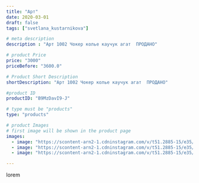 ```yaml
---
title: "Арт"
date: 2020-03-01
draft: false
tags: ["svetlana_kustarnikova"]

# meta description
description : "Арт 1002 Чокер колье каучук агат  ПРОДАНО"

# product Price
price: "3000"
priceBefore: "3600.0"

# Product Short Description
shortDescription: "Арт 1002 Чокер колье каучук агат  ПРОДАНО"

#product ID
productID: "B9MzDavI9-J"

# type must be "products"
type: "products"

# product Images
# first image will be shown in the product page
images:
  - image: "https://scontent-arn2-1.cdninstagram.com/v/t51.2885-15/e35/88921227_819912501822454_5955937261842674348_n.jpg?_nc_ht=scontent-arn2-1.cdninstagram.com&_nc_cat=110&_nc_ohc=zsp-aYZkPbkAX_8YoBJ&se=7&tp=1&oh=ac8dadc466a3a61235cbf0d2ca9d2a44&oe=605F3633&ig_cache_key=MjI1NTQwMjA0MzI1ODk0NjMzOA%3D%3D.2"
  - image: "https://scontent-arn2-1.cdninstagram.com/v/t51.2885-15/e35/88207448_103897501151157_6639688604100901339_n.jpg?_nc_ht=scontent-arn2-1.cdninstagram.com&_nc_cat=109&_nc_ohc=1QuX9JcNjJIAX9NJSb0&se=7&tp=1&oh=034d49584ec449c88cfe83972eba1dff&oe=605E27C6&ig_cache_key=MjI1NTQwMjA0MzI1MDU1NjQ2MQ%3D%3D.2"
  - image: "https://scontent-arn2-1.cdninstagram.com/v/t51.2885-15/e35/89075191_228043018232442_6243813933806744735_n.jpg?_nc_ht=scontent-arn2-1.cdninstagram.com&_nc_cat=106&_nc_ohc=572J-a6Y3JgAX_S96SD&se=7&tp=1&oh=8f2a64af7cec195a81bf49ff4c1a2ec4&oe=605DD4DE&ig_cache_key=MjI1NTQwMjA0MzIzMzU2NjAyMA%3D%3D.2"

---
```

lorem
